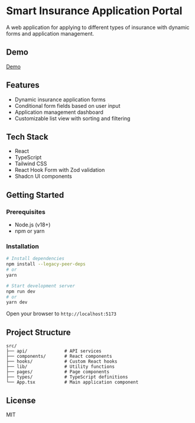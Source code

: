 # Smart Insurance Application Portal

A web application for applying to different types of insurance with dynamic forms and application management.

## Demo

[Demo](https://devotel-nine.vercel.app//)

## Features

- Dynamic insurance application forms
- Conditional form fields based on user input
- Application management dashboard
- Customizable list view with sorting and filtering

## Tech Stack

- React
- TypeScript
- Tailwind CSS
- React Hook Form with Zod validation
- Shadcn UI components

## Getting Started

### Prerequisites

- Node.js (v18+)
- npm or yarn

### Installation

```bash
# Install dependencies
npm install --legacy-peer-deps
# or
yarn

# Start development server
npm run dev
# or
yarn dev
```

Open your browser to `http://localhost:5173`

## Project Structure

```
src/
├── api/              # API services
├── components/       # React components
├── hooks/            # Custom React hooks
├── lib/              # Utility functions
├── pages/            # Page components
├── types/            # TypeScript definitions
└── App.tsx           # Main application component
```

## License

MIT
